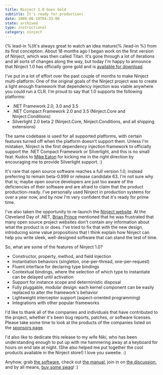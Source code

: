 ```yaml
---
title: Ninject 1.0 Goes Gold
subtitle: It's ready for production!
date: 2008-06-18T04:33:00
state: archived
type: instructional
category: ninject
---
```


{% lead-in %}It's always great to watch an idea mature{% /lead-in %} from its first conception. About 18 months ago I began work on the first version of Ninject, which was then called Titan. It's gone through a lot of iterations and all sorts of changes along the way, but today I'm happy to announce that Ninject 1.0 has officially gone gold and is [available for download](http://ninject.org/).

I've put in a lot of effort over the past couple of months to make Ninject multi-platform. One of the original goals of the Ninject project was to create a light enough framework that dependency injection was viable anywhere you could run a CLR. I'm proud to say that 1.0 supports the following platforms:

- .NET Framework 2.0, 3.0 and 3.5
- .NET Compact Framework 2.0 and 3.5 (Ninject.Core and Ninject.Conditions)
- Silverlight 2.0 beta 2 (Ninject.Core, Ninject.Conditions, and all shipping extensions)

The same codebase is used for all supported platforms, with certain features turned off when the platform doesn't support them. Unless I'm mistaken, Ninject is the first dependency injection framework to officially support the .NET Compact Framework or Silverlight, and this is no small feat. Kudos to [Mike Eaton](http://www.michaeleatonconsulting.com/blog/) for kicking me in the right direction by encouraging me to provide Silverlight support. :)

It's rare that open source software reaches a full version 1.0, instead preferring to remain beta-0.999 or release candidate 63. I'm not sure why that is; maybe open source developers are just too aware of the deficiencies of their software and are afraid to claim that the product production-ready. I've personally used Ninject in production systems for over a year now, and by now I'm very confident that it's ready for prime time.

I've also taken the opportunity to re-launch the [Ninject website](http://ninject.org/). At the Cleveland Day of .NET, [Brian Prince](http://brianhprince.blogspot.com/) mentioned that he was frustrated that many open source project websites don't contain any information about what the product is or does. I've tried to fix that with the new design, introducing some value propositions that I think explain how Ninject can help you write sleek, well-designed software that can stand the test of time.

So, what are some of the features of Ninject 1.0?

- Constructor, property, method, and field injection
- Instantiation behaviors (singleton, one-per-thread, one-per-request)
- Fluent interface for declaring type bindings
- Contextual bindings, where the selection of which type to instantiate can be delayed until activation
- Support for instance scope and deterministic disposal
- Fully pluggable, modular design: each kernel component can be easily replaced to alter the framework's behavior
- Lightweight interceptor support (aspect-oriented programming)
- Integrations with other popular frameworks

I'd like to thank all of the companies and individuals that have contributed to the project, whether it's been bug reports, patches, or software licenses. Please take some time to look at the products of the companies listed on the [sponsors page](http://ninject.org/sponsors/).

I'd also like to dedicate this release to my wife Niki, who has been understanding enough to put up with me hammering away at a keyboard for hours on end late at night. (She also helped me put together the cool products available in the Ninject store!) I love you sweetie. :)

Anyhow, grab [the software](http://ninject.org/download), check out [the manual](http://ninject.org/learn), join in on [the discussion](http://ninject.org/discuss), and by all means, [buy some swag](http://ninject.org/store)! :)
